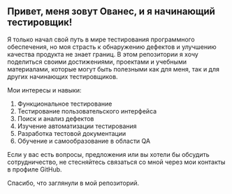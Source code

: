 <h2>Привет, меня зовут Ованес, и я начинающий тестировщик!</h2>

Я только начал свой путь в мире тестирования программного обеспечения, но моя страсть к обнаружению дефектов и улучшению качества продукта не знает границ. 
В этом репозитории я хочу поделиться своими достижениями, проектами и учебными материалами, которые могут быть полезными как для меня, так и для других начинающих тестировщиков.

Мои интересы и навыки:
  1. Функциональное тестирование
  2. Тестирование пользовательского интерфейса
  3. Поиск и анализ дефектов
  4. Изучение автоматизации тестирования
  5. Разработка тестовой документации
  6. Обучение и самообразование в области QA

Если у вас есть вопросы, предложения или вы хотели бы обсудить сотрудничество, не стесняйтесь связаться со мной через мои контакты в профиле GitHub.

Спасибо, что заглянули в мой репозиторий.

